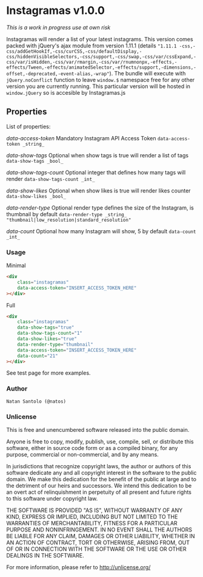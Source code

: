 # Instagramas v1.0.0

_This is a work in progress use at own risk_

Instagramas will render a list of your latest instagrams. This version comes packed with jQuery's ajax module from version 1.11.1 (details ```"1.11.1 -css,-css/addGetHookIf,-css/curCSS,-css/defaultDisplay,-css/hiddenVisibleSelectors,-css/support,-css/swap,-css/var/cssExpand,-css/var/isHidden,-css/var/rmargin,-css/var/rnumnonpx,-effects,-effects/Tween,-effects/animatedSelector,-effects/support,-dimensions,-offset,-deprecated,-event-alias,-wrap"```).
The bundle will execute with ```jQuery.noConflict``` function to leave ```window.$``` namespace free for any other version you are currently running. This particular version will be hosted in ```window.jQuery``` so is accesible by Instagramas.js

## Properties

List of properties:

*data-access-token*
Mandatory Instagram API Access Token
    ```data-access-token _string_```

*data-show-tags*
Optional when show tags is true will render a list of tags
    ```data-show-tags _bool_```

*data-show-tags-count*
Optional integer that defines how many tags will render
    ```data-show-tags-count _int_```

*data-show-likes*
Optional when show likes is true will render likes counter
    ```data-show-likes _bool_```

*data-render-type*
Optional render type defines the size of the Instagram, is thumbnail by default
    ```data-render-type _string_ "thumbnail|low_resolution|standard_resolution"```

*data-count*
Optional how many Instagram will show, 5 by default
    ```data-count _int_```

### Usage

Minimal
```html
<div
    class="instagramas"
    data-access-token="INSERT_ACCESS_TOKEN_HERE"
></div>
```

Full
```html
<div
    class="instagramas"
    data-show-tags="true"
    data-show-tags-count="1"
    data-show-likes="true"
    data-render-type="thumbnail"
    data-access-token="INSERT_ACCESS_TOKEN_HERE"
    data-count="21"
></div>
```

See test page for more examples.

### Author

    Natan Santolo (@natos)

### Unlicense

This is free and unencumbered software released into the public domain.

Anyone is free to copy, modify, publish, use, compile, sell, or
distribute this software, either in source code form or as a compiled
binary, for any purpose, commercial or non-commercial, and by any
means.

In jurisdictions that recognize copyright laws, the author or authors
of this software dedicate any and all copyright interest in the
software to the public domain. We make this dedication for the benefit
of the public at large and to the detriment of our heirs and
successors. We intend this dedication to be an overt act of
relinquishment in perpetuity of all present and future rights to this
software under copyright law.

THE SOFTWARE IS PROVIDED "AS IS", WITHOUT WARRANTY OF ANY KIND,
EXPRESS OR IMPLIED, INCLUDING BUT NOT LIMITED TO THE WARRANTIES OF
MERCHANTABILITY, FITNESS FOR A PARTICULAR PURPOSE AND NONINFRINGEMENT.
IN NO EVENT SHALL THE AUTHORS BE LIABLE FOR ANY CLAIM, DAMAGES OR
OTHER LIABILITY, WHETHER IN AN ACTION OF CONTRACT, TORT OR OTHERWISE,
ARISING FROM, OUT OF OR IN CONNECTION WITH THE SOFTWARE OR THE USE OR
OTHER DEALINGS IN THE SOFTWARE.

For more information, please refer to <http://unlicense.org/>